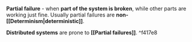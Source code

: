 **Partial failure** - when **part of the system is broken**, while other parts are working just fine. Usually partial failures are **non-[[Determinism|deterministic]]**.

**Distributed systems** are prone to **[[Partial failures]]**. ^f417e8